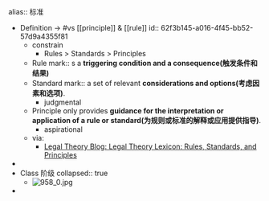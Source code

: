 alias:: 标准
- Definition -> #vs [[principle]] & [[rule]]
  id:: 62f3b145-a016-4f45-bb52-57d9a4355f81
  - constrain
    - Rules > Standards > Principles
  - Rule mark:: s a **triggering condition and a consequence(触发条件和结果)**
  - Standard mark::  a set of relevant **considerations and options(考虑因素和选项)**.
    - judgmental
  - Principle only provides **guidance for the interpretation or application of a rule or standard(为规则或标准的解释或应用提供指导)**.
    - aspirational
  - via:
    - [Legal Theory Blog: Legal Theory Lexicon: Rules, Standards, and Principles](https://lsolum.typepad.com/legaltheory/2009/09/legal-theory-lexicon-rules-standards-and-principles.html)
-
- Class 阶级
  collapsed:: true
  - ![958_0.jpg](../assets/958_0_1651475722450_0.jpg)
-